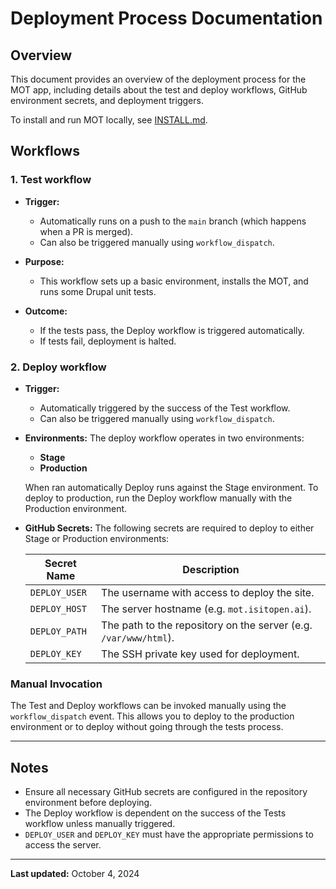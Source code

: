 # Deployment Process Documentation

## Overview

This document provides an overview of the deployment process for the MOT app,
including details about the test and deploy workflows,
GitHub environment secrets, and deployment triggers.

To install and run MOT locally, see [INSTALL.md](INSTALL.md).

## Workflows

### 1. Test workflow

- **Trigger:** 
  - Automatically runs on a push to the `main` branch (which happens when a PR is merged).
  - Can also be triggered manually using `workflow_dispatch`.
  
- **Purpose:**
  - This workflow sets up a basic environment, installs the MOT, and runs some Drupal unit tests.

- **Outcome:**
  - If the tests pass, the Deploy workflow is triggered automatically.
  - If tests fail, deployment is halted.

### 2. Deploy workflow

- **Trigger:**
  - Automatically triggered by the success of the Test workflow.
  - Can also be triggered manually using `workflow_dispatch`.

- **Environments:**
  The deploy workflow operates in two environments:
  - **Stage**
  - **Production**

  When ran automatically Deploy runs against the Stage environment. To deploy to production,
  run the Deploy workflow manually with the Production environment.

- **GitHub Secrets:**
  The following secrets are required to deploy to either Stage or Production environments:

  | Secret Name   | Description                                  |
  |---------------|----------------------------------------------|
  | `DEPLOY_USER` | The username with access to deploy the site. |
  | `DEPLOY_HOST` | The server hostname (e.g. `mot.isitopen.ai`). |
  | `DEPLOY_PATH` | The path to the repository on the server (e.g. `/var/www/html`). |
  | `DEPLOY_KEY`  | The SSH private key used for deployment.       |


### Manual Invocation

The Test and Deploy workflows can be invoked manually using the `workflow_dispatch` event.
This allows you to deploy to the production environment or to deploy without going through the
tests process.

---

## Notes

- Ensure all necessary GitHub secrets are configured in the repository environment before deploying.
- The Deploy workflow is dependent on the success of the Tests workflow unless manually triggered.
- `DEPLOY_USER` and `DEPLOY_KEY` must have the appropriate permissions to access the server.

---

**Last updated:** October 4, 2024

